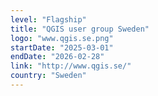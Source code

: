```yaml
---
level: "Flagship"
title: "QGIS user group Sweden"
logo: "www.qgis.se.png"
startDate: "2025-03-01"
endDate: "2026-02-28"
link: "http://www.qgis.se/"
country: "Sweden"
---
```

